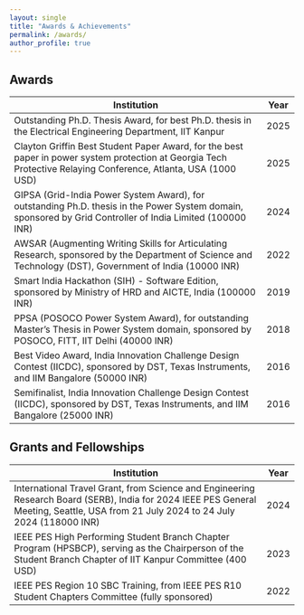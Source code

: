 ```yaml
---
layout: single
title: "Awards & Achievements"
permalink: /awards/
author_profile: true
---
```




## Awards

| Institution | Year |
|-------------|------|
| Outstanding Ph.D. Thesis Award, for best Ph.D. thesis in the Electrical Engineering Department, IIT Kanpur | 2025 |
| Clayton Griffin Best Student Paper Award, for the best paper in power system protection at Georgia Tech Protective Relaying Conference, Atlanta, USA (1000 USD) | 2025 |
| GIPSA (Grid-India Power System Award), for outstanding Ph.D. thesis in the Power System domain, sponsored by Grid Controller of India Limited (100000 INR) | 2024 |
| AWSAR (Augmenting Writing Skills for Articulating Research, sponsored by the Department of Science and Technology (DST), Government of India (10000 INR) | 2022 |
| Smart India Hackathon (SIH) - Software Edition, sponsored by Ministry of HRD and AICTE, India (100000 INR) | 2019 |
| PPSA (POSOCO Power System Award), for outstanding Master’s Thesis in Power System domain, sponsored by POSOCO, FITT, IIT Delhi (40000 INR) | 2018 |
| Best Video Award, India Innovation Challenge Design Contest (IICDC), sponsored by DST, Texas Instruments, and IIM Bangalore (50000 INR) | 2016 |
| Semifinalist, India Innovation Challenge Design Contest (IICDC), sponsored by DST, Texas Instruments, and IIM Bangalore (25000 INR) | 2016 |

## Grants and Fellowships
| Institution | Year |
|-------------|------|
| International Travel Grant, from Science and Engineering Research Board (SERB), India for 2024 IEEE PES General Meeting, Seattle, USA from 21 July 2024 to 24 July 2024 (118000 INR) | 2024 |
| IEEE PES High Performing Student Branch Chapter Program (HPSBCP), serving as the Chairperson of the Student Branch Chapter of IIT Kanpur Committee (400 USD) | 2023 |
| IEEE PES Region 10 SBC Training, from IEEE PES R10 Student Chapters Committee (fully sponsored) | 2022 |
